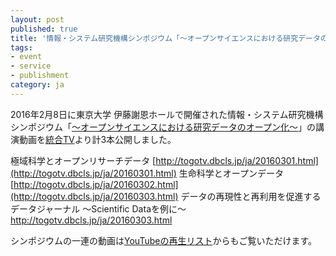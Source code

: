 ```yaml
---
layout: post
published: true
title: '情報・システム研究機構シンポジウム「～オープンサイエンスにおける研究データのオープン化～」の講演動画を公開しました'
tags:
- event
- service
- publishment
category: ja
---
```

2016年2月8日に東京大学 伊藤謝恩ホールで開催された情報・システム研究機構シンポジウム「[～オープンサイエンスにおける研究データのオープン化～](http://www.rois.ac.jp/sympo/2015/index.html)」の講演動画を[統合TV](http://togotv.dbcls.jp/ja/)より計3本公開しました。
 
極域科学とオープンリサーチデータ [http://togotv.dbcls.jp/ja/20160301.html](http://togotv.dbcls.jp/ja/20160301.html)
生命科学とオープンデータ [http://togotv.dbcls.jp/ja/20160302.html](http://togotv.dbcls.jp/ja/20160303.html)
データの再現性と再利用を促進するデータジャーナル ～Scientific Dataを例に～ http://togotv.dbcls.jp/ja/20160303.html
 
シンポジウムの一連の動画は[YouTubeの再生リスト](http://togotv.dbcls.jp/ja/20160303.html)からもご覧いただけます。